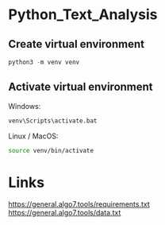 # Python_Text_Analysis
## Create virtual environment
```python
python3 -m venv venv
```
## Activate virtual environment
Windows:
```cmd
venv\Scripts\activate.bat
```

Linux / MacOS:
```bash
source venv/bin/activate
```

# Links
https://general.algo7.tools/requirements.txt
https://general.algo7.tools/data.txt